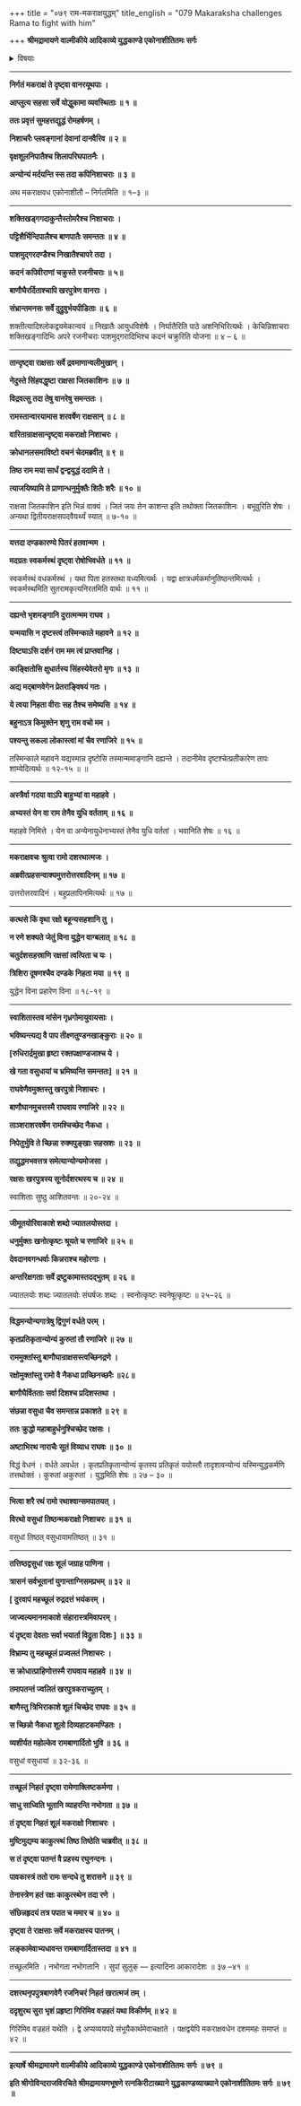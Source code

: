 +++
title = "०७९ राम-मकराक्षयुद्धम्"
title_english = "079 Makaraksha challenges Rama to fight with him"

+++
**श्रीमद्रामायणे वाल्मीकीये आदिकाव्ये युद्धकाण्डे एकोनाशीतितमः सर्गः**


<details><summary>विषयाः</summary>

राममकराक्षयोर्वीरवादपुरस्सरंसमरारंभः ॥ १ ॥ रामेणमकराक्षक्षपणम् ॥ २ ॥

</details>


****

**निर्गतं मकराक्षं ते दृष्ट्वा वानरयूथपाः ।**

**आप्लुत्य सहसा सर्वे योद्धुकामा व्यवस्थिताः ॥ १ ॥**

**ततः प्रवृत्तं सुमहत्तद्युद्धं रोमहर्षणम् ।**

**निशाचरैः प्लवङ्गानां देवानां दानवैरिव ॥ २ ॥**

**वृक्षशूलनिपातैश्च शिलापरिघपातनैः ।**

**अन्योन्यं मर्दयन्ति स्स तदा कपिनिशाचराः ॥ ३ ॥**

अथ मकराक्षवध एकोनाशीतौ – निर्गतमिति ॥ १–३ ॥

****

**शक्तिखड्गगदाकुन्तैस्तोमरैश्च निशाचराः ।**

**पट्टिशैर्भिन्दिपालैश्च बाणपातैः समन्ततः ॥ ४ ॥**

**पाशमुद्गरदण्डैश्च निखातैश्चापरे तदा ।**

**कदनं कपिवीराणां चक्रुस्ते रजनीचराः ॥ ५॥**

**बाणौघैरर्दिताश्चापि खरपुत्रेण वानराः ।**

**संभ्रान्तमनसः सर्वे दुद्रुवुर्भयपीडिताः ॥ ६ ॥**

शक्तीत्यादिश्लोकद्वयमेकान्वयं ॥ निखातैः आयुधविशेषैः । निर्घातैरिति पाठे अशनिभिरित्यर्थः । केचिन्निशाचराः शक्तिखङ्गादिभिः अपरे रजनीचराः पाशमुद्गरादिभिश्च कदनं चक्रुरिति योजना ॥ ४ – ६ ॥

****

**तान्दृष्ट्वा राक्षसाः सर्वे द्रवमाणान्वलीमुखान् ।**

**नेदुस्ते सिंहवद्धृष्टा राक्षसा जितकाशिनः ॥ ७ ॥**

**विद्रवत्सु तदा तेषु वानरेषु समन्ततः ।**

**रामस्तान्वारयामास शरवर्षेण राक्षसान् ॥ ८ ॥**

**वारितान्राक्षसान्दृष्ट्वा मकराक्षो निशाचरः ।**

**क्रोधानलसमाविष्टो वचनं चेदमब्रवीत् ॥ ९ ॥**

**तिष्ठ राम मया सार्धं द्वन्द्वयुद्धं ददामि ते ।**

**त्याजयिष्यामि ते प्राणान्धनुर्मुक्तैः शितैः शरैः ॥ १० ॥**

राक्षसा जितकाशिन इति भिन्नं वाक्यं । जितं जयः तेन काशन्त इति तथोक्ता जितकाशिनः । बभूवुरिति शेषः । अन्यथा द्वितीयराक्षसपदवैयर्थ्यं स्यात् ॥ ७-१० ॥

****

**यत्तदा दण्डकारण्ये पितरं हतवान्मम ।**

**मदग्रतः स्वकर्मस्थं दृष्ट्वा रोषोभिवर्धते ॥ ११ ॥**

स्वकर्मस्थं वधकर्मस्थं । यथा पिता हतस्तथा वध्यमित्यर्थः । यद्वा क्षात्रधर्मकर्मानुतिष्ठन्तमित्यर्थः । स्वकर्मस्थमिति सुतरामकृत्यनिरतमिति वार्थः ॥ ११ ॥

****

**दह्यन्ते भृशमङ्गानि दुरात्मन्मम राघव ।**

**यन्मयासि न दृष्टस्त्वं तस्मिन्काले महावने ॥ १२ ॥**

**दिष्ट्याऽसि दर्शनं राम मम त्वं प्राप्तवानिह ।**

**काङ्क्षितोसि क्षुधार्तस्य सिंहस्येवेतरो मृगः ॥ १३ ॥**

**अद्य मद्बाणवेगेन प्रेतराङ्विषयं गतः ।**

**ये त्वया निहता वीराः सह तैश्च समेष्यसि ॥ १४ ॥**

**बहुनाऽत्र किमुक्तेन शृणु राम वचो मम ।**

**पश्यन्तु सकला लोकास्त्वां मां चैव रणाजिरे ॥ १५ ॥**

तस्मिन्काले महावने यद्यस्मान्न दृष्टोसि तस्मान्ममाङ्गानि दह्यन्ते । तदानीमेव दृष्टश्चेत्प्रतीकारेण तापः शाम्येदित्यर्थः ॥ १२-१५ ॥ ॥

****

**अस्त्रैर्वा गदया वाऽपि बाहुभ्यां वा महाहवे ।**

**अभ्यस्तं येन वा राम तेनैव युधि वर्तताम् ॥ १६ ॥**

महाहवे निमित्ते । येन वा अन्येनायुधेनाभ्यस्तं तेनैव युधि वर्ततां । भवानिति शेषः ॥ १६ ॥

****

**मकराक्षवचः श्रुत्वा रामो दशरथात्मजः ।**

**अब्रवीत्प्रहसन्वाक्यमुत्तरोत्तरवादिनम् ॥ १७ ॥**

उत्तरोत्तरवादिनं । बहुप्रलापिनमित्यर्थः ॥ १७ ॥

****

**कत्थसे किं वृथा रक्षो बहून्यसहशानि तु ।**

**न रणे शक्यते जेतुं विना युद्धेन वाग्बलात् ॥ १८ ॥**

**चतुर्दशसहस्राणि रक्षसां त्वत्पिता च यः ।**

**त्रिशिरा दूषणश्चैव दण्डके निहता मया ॥ १९ ॥**

युद्धेन विना प्रहारेण विना ॥ १८-१९ ॥

****

**स्वाशितास्तव मांसेन गृध्रगोमायुवायसाः ।**

**भविष्यन्त्यद्य वै पाप तीक्ष्णतुण्डनखाङ्कुराः ॥ २० ॥**

**\[रुधिरार्द्रमुखा हृष्टा रक्तपक्षाण्डजाश्च ये ।**

**खे गता वसुधायां च भ्रमिष्यन्ति समन्ततः\] ॥ २१ ॥**

**राघवेणैवमुक्तस्तु खरपुत्रो निशाचरः ।**

**बाणौघानमुचत्तस्मै राघवाय रणाजिरे ॥ २२ ॥**

**ताञ्शराशरवर्षेण रामश्चिच्छेद नैकधा ।**

**निपेतुर्भुवि ते च्छिन्ना रुक्मपुङ्खाः सहस्रशः ॥ २३ ॥**

**तद्युद्धमभवत्तत्र समेत्यान्योन्यमोजसा ।**

**रक्षसः खरपुत्रस्य सूनोर्दशरथस्य च ॥ २४ ॥**

स्वाशिताः सुष्ठु आशितवन्तः ॥ २०-२४ ॥

****

**जीमूतयोरिवाकाशे शब्दो ज्यातलयोस्तदा ।**

**धनुर्मुक्तः खनोत्कृष्टः श्रूयते च रणाजिरे ॥ २५ ॥**

**देवदानवगन्धर्वाः किन्नराश्च महोरगाः ।**

**अन्तरिक्षगताः सर्वे द्रष्टुकामास्तदद्भुतम् ॥ २६ ॥**

ज्यातलयोः शब्दः ज्यातलयोः संघर्षजः शब्दः । स्वनोत्कृष्टः स्वनेषूत्कृष्टः ॥ २५–२६ ॥

****

**विद्धमन्योन्यगात्रेषु द्विगुणं वर्धते परम् ।**

**कृतप्रतिकृतान्योन्यं कुरुतां तौ रणाजिरे ॥ २७ ॥**

**राममुक्तांस्तु बाणौघान्राक्षसस्त्वच्छिनद्रणे ।**

**रक्षोमुक्तांस्तु रामो वै नैकधा प्राच्छिनच्छरैः ॥२८॥**

**बाणौघैर्वितताः सर्वा दिशश्च प्रदिशस्तथा ।**

**संछन्ना वसुधा चैव समन्तान्न प्रकाशते ॥ २९ ॥**

**ततः क्रुद्धो महाबाहुर्धनुश्चिच्छेद रक्षसः ।**

**अष्टाभिरथ नाराचैः सूतं विव्याध राघवः ॥ ३० ॥**

विद्धं वेधनं । वर्धते अवर्धत । कृतप्रतिकृतान्योन्यं कृतस्य प्रतिकृतं ययोस्तौ तादृशावन्योन्यं यस्मिन्युद्धकर्मणि तत्तथोक्तं । कुरुतां अकुरुतां । युद्धमिति शेषः ॥ २७ – ३० ॥

****

**भित्वा शरै रथं रामो रथाश्वान्समपातयत् ।**

**विरथो वसुधां तिष्ठन्मकराक्षो निशाचरः ॥ ३१ ॥**

वसुधां तिष्ठत् वसुधायामतिष्ठत् ॥ ३१ ॥

****

**तत्तिष्ठद्वसुधां रक्षः शूलं जग्राह पाणिना ।**

**त्रासनं सर्वभूतानां युगान्ताग्निसमप्रभम् ॥ ३२ ॥**

**\[ दुरवापं महच्छूलं रुद्रदत्तं भयंकरम् ।**

**जाज्वल्यमानमाकाशे संहारास्त्रमिवापरम् ।**

**यं दृष्ट्वा देवताः सर्वा भयार्ता विद्रुता दिशः \] ॥ ३३ ॥**

**विभ्राम्य तु महच्छूलं प्रज्वलतं निशाचरः ।**

**स क्रोधात्प्राहिणोत्तस्मै राघवाय महाहवे ॥ ३४ ॥**

**तमापतन्तं ज्वलितं खरपुत्रकराच्युतम् ।**

**बाणैस्तु त्रिभिराकाशे शूलं चिच्छेद राघवः ॥ ३५ ॥**

**स च्छिन्नो नैकधा शूलो दिव्यहाटकमण्डितः ।**

**व्यशीर्यत महोल्केव रामबाणार्दितो भुवि ॥ ३६ ॥**

वसुधां वसुधायां ॥ ३२-३६ ॥

****

**तच्छूलं निहतं दृष्ट्वा रामेणाक्लिष्टकर्मणा ।**

**साधु साध्विति भूतानि व्याहरन्ति नभोगता ॥ ३७ ॥**

**तं दृष्ट्वा निहतं शूलं मकराक्षो निशाचरः ।**

**मुष्टिमुद्यम्य काकुत्स्थं तिष्ठ तिष्ठेति चाब्रवीत् ॥ ३८ ॥**

**स तं दृष्ट्वा पतन्तं वै प्रहस्य रघुनन्दनः ।**

**पावकास्त्रं ततो रामः सन्दधे तु शरासने ॥ ३९ ॥**

**तेनास्त्रेण हतं रक्षः काकुत्स्थेन तदा रणे ।**

**संछिन्नहृदयं तत्र पपात च ममार च ॥ ४० ॥**

**दृष्ट्वा ते राक्षसाः सर्वे मकराक्षस्य पातनम् ।**

**लङ्कामेवाभ्यधावन्त रामबाणार्दितास्तदा ॥ ४१ ॥**

तच्छूलमिति । नभोगता नभोगतानि । सुपां सुलुक् — इत्यादिना आकारादेशः ॥ ३७ –४१ ॥

****

**दशरथनृपपुत्रबाणवेगै रजनिचरं निहतं खरात्मजं तम् ।**

**ददृशुरथ सुरा भृशं प्रहृष्टा गिरिमिव वज्रहतं यथा विकीर्णम् ॥ ४२ ॥**

गिरिमिव वज्रहतं यथेति । द्वे अप्यव्ययपदे संभूयैकार्थमेवाचक्षाते । पक्षद्वयेपि मकराक्षवधेन दशममहः समाप्तं ॥ ४२ ॥

****

**इत्यार्षे श्रीमद्रामायणे वाल्मीकीये आदिकाव्ये युद्धकाण्डे एकोनाशीतितमः सर्गः ॥ ७९ ॥**

**इति श्रीगोविन्दराजविरचिते श्रीमद्रामायणभूषणे रत्नकिरीटाख्याने युद्धकाण्डव्याख्याने एकोनाशीतितमः सर्गः ॥ ७९ ॥**
